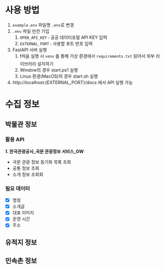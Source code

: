 # 사용 방법
1. `example.env` 파일명 `.env`로 변경
2. `.env` 파일 빈칸 기입
   1. `OPEN_API_KEY` : 공공 데이터포털 API KEY 입력
   2. `EXTERNAL_PORT` : 사용할 포트 번호 입력
3. FastAPI 서버 실행
   1. ❗처음 실행 시 `venv` 를 통해 가상 환경에서 `requirements.txt` 읽어서 외부 라이브러리 설치하기
   2. Window의 경우 start.ps1 실행
   3. Linux 환경(MacOS)의 경우 start.sh 실행
4. http://localhost:{EXTERNAL_PORT}/docs 에서 API 실행 가능

# 수집 정보
## 박물관 정보
### 활용 API

**1. 한국관광공사_국문 관광정보 서비스_GW**
- 국문 관광 정보 동기화 목록 조회
- 공통 정보 조회
- 소개 정보 조회회


### 필요 데이터
- [x] 명칭
- [x] 소개글
- [x] 대표 이미지
- [x] 운영 시간
- [x] 주소
## 유적지 정보


## 민속촌 정보